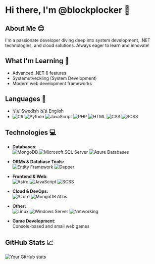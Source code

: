 # Hi there, I'm @blockplocker 👋  

## About Me 😊  
I'm a passionate developer diving deep into system development, .NET technologies, and cloud solutions. Always eager to learn and innovate!  

## What I'm Learning 🍃  
- Advanced .NET 8 features  
- Systemutveckling (System Development)  
- Modern web development frameworks  

## Languages 💬  
- 🇸🇪 Swedish  🇬🇧 English  
- ![C#](https://img.shields.io/badge/-C%23-239120?style=flat-square&logo=c-sharp&logoColor=white) 
  ![Python](https://img.shields.io/badge/-Python-3776AB?style=flat-square&logo=python&logoColor=white) 
  ![JavaScript](https://img.shields.io/badge/-JavaScript-F7DF1E?style=flat-square&logo=javascript&logoColor=black) 
  ![PHP](https://img.shields.io/badge/-PHP-777BB4?style=flat-square&logo=php&logoColor=white) 
  ![HTML](https://img.shields.io/badge/-HTML-E34F26?style=flat-square&logo=html5&logoColor=white) 
  ![CSS](https://img.shields.io/badge/-CSS-1572B6?style=flat-square&logo=css3&logoColor=white) ![SCSS](https://img.shields.io/badge/-SCSS-CC6699?style=flat-square&logo=sass&logoColor=white)  

## Technologies 💻  
- **Databases:**  
  ![MongoDB](https://img.shields.io/badge/-MongoDB-47A248?style=flat-square&logo=mongodb&logoColor=white) 
  ![Microsoft SQL Server](https://img.shields.io/badge/-SQL%20Server-CC2927?style=flat-square&logo=microsoft-sql-server&logoColor=white) 
  ![Azure Databases](https://img.shields.io/badge/-Azure%20Databases-0089D6?style=flat-square&logo=microsoft-azure&logoColor=white)  

- **ORMs & Database Tools:**  
  ![Entity Framework](https://img.shields.io/badge/-Entity%20Framework-512BD4?style=flat-square&logo=.net&logoColor=white) 
  ![Dapper](https://img.shields.io/badge/-Dapper-512BD4?style=flat-square&logo=.net&logoColor=white)  

- **Frontend & Web:**  
  ![Astro](https://img.shields.io/badge/-Astro-FF5A03?style=flat-square&logo=astro&logoColor=white) 
  ![JavaScript](https://img.shields.io/badge/-JavaScript-F7DF1E?style=flat-square&logo=javascript&logoColor=black) ![SCSS](https://img.shields.io/badge/-SCSS-CC6699?style=flat-square&logo=sass&logoColor=white)  

- **Cloud & DevOps:**  
  ![Azure](https://img.shields.io/badge/-Azure-0089D6?style=flat-square&logo=microsoft-azure&logoColor=white) 
  ![MongoDB Atlas](https://img.shields.io/badge/-MongoDB%20Atlas-47A248?style=flat-square&logo=mongodb&logoColor=white)  

- **Other:**  
  ![Linux](https://img.shields.io/badge/-Linux-FCC624?style=flat-square&logo=linux&logoColor=black) 
  ![Windows Server](https://img.shields.io/badge/-Windows%20Server-0078D6?style=flat-square&logo=windows&logoColor=white) 
  ![Networking](https://img.shields.io/badge/-Networking-0078D6?style=flat-square&logo=cisco&logoColor=white)  

- **Game Development:**  
  Console-based and small web games  

## GitHub Stats 📈  
![Your GitHub stats](https://github-readme-stats.vercel.app/api?username=blockplocker&show_icons=true&theme=radical)  
